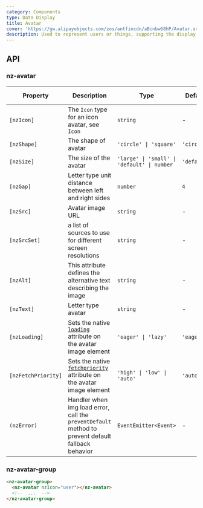 ```yaml
---
category: Components
type: Data Display
title: Avatar
cover: 'https://gw.alipayobjects.com/zos/antfincdn/aBcnbw68hP/Avatar.svg'
description: Used to represent users or things, supporting the display of images, icons, or characters.
---
```


## API

### nz-avatar

| Property            | Description                                                                                                                                                     | Type                                        | Default     | Global Config |
| ------------------- | --------------------------------------------------------------------------------------------------------------------------------------------------------------- | ------------------------------------------- | ----------- | ------------- |
| `[nzIcon]`          | The `Icon` type for an icon avatar, see `Icon`                                                                                                                  | `string`                                    | -           |
| `[nzShape]`         | The shape of avatar                                                                                                                                             | `'circle' \| 'square'`                      | `'circle'`  | ✅            |
| `[nzSize]`          | The size of the avatar                                                                                                                                          | `'large' \| 'small' \| 'default' \| number` | `'default'` | ✅            |
| `[nzGap]`           | Letter type unit distance between left and right sides                                                                                                          | `number`                                    | `4`         | ✅            |
| `[nzSrc]`           | Avatar image URL                                                                                                                                                | `string`                                    | -           |
| `[nzSrcSet]`        | a list of sources to use for different screen resolutions                                                                                                       | `string`                                    | -           |
| `[nzAlt]`           | This attribute defines the alternative text describing the image                                                                                                | `string`                                    | -           |
| `[nzText]`          | Letter type avatar                                                                                                                                              | `string`                                    | -           |
| `[nzLoading]`       | Sets the native [`loading`](https://developer.mozilla.org/en-US/docs/Web/HTML/Reference/Elements/img#loading) attribute on the avatar image element             | `'eager' \| 'lazy'`                         | `'eager'`   |               |
| `[nzFetchPriority]` | Sets the native [`fetchpriority`](https://developer.mozilla.org/en-US/docs/Web/HTML/Reference/Elements/img#fetchpriority) attribute on the avatar image element | `'high' \| 'low' \| 'auto'`                 | `'auto'`    |               |
| `(nzError)`         | Handler when img load error, call the `preventDefault` method to prevent default fallback behavior                                                              | `EventEmitter<Event>`                       | -           |

### nz-avatar-group

```html
<nz-avatar-group>
  <nz-avatar nzIcon="user"></nz-avatar>
  <!--  ...  -->
</nz-avatar-group>
```
